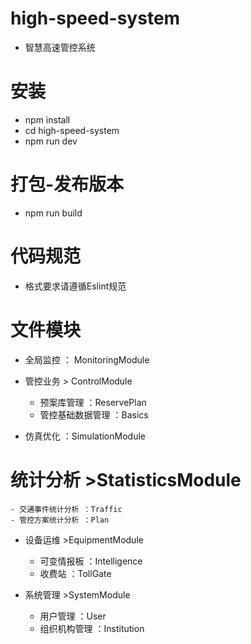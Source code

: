 # high-speed-system
* 智慧高速管控系统

# 安装
* npm install 
* cd high-speed-system
* npm run dev

# 打包-发布版本
* npm run build

# 代码规范
* 格式要求请遵循Eslint规范


# 文件模块

* 全局监控 ： MonitoringModule

* 管控业务  >  ControlModule
    - 预案库管理 ：ReservePlan
    - 管控基础数据管理  ：Basics

* 仿真优化 ：SimulationModule

# 统计分析  >StatisticsModule
    - 交通事件统计分析 ：Traffic
    - 管控方案统计分析 ：Plan

* 设备运维    >EquipmentModule
    - 可变情报板 ：Intelligence
    - 收费站 ：TollGate

* 系统管理  >SystemModule
    - 用户管理 ：User
    - 组织机构管理 ：Institution